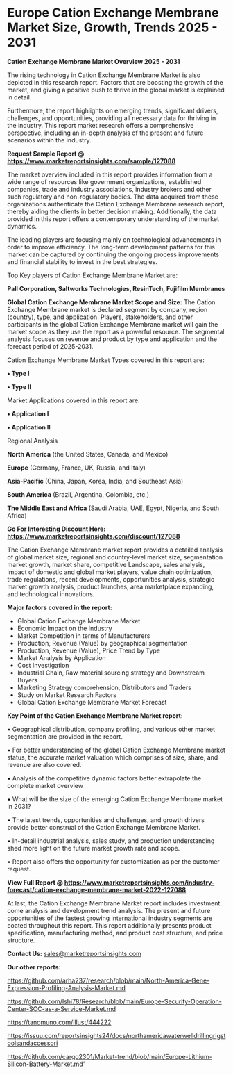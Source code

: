  # Europe Cation Exchange Membrane Market Size, Growth, Trends 2025 - 2031

<Strong> Cation Exchange Membrane Market Overview 2025 - 2031</strong>

The rising technology in Cation Exchange Membrane Market is also depicted in this research report. Factors that are boosting the growth of the market, and giving a positive push to thrive in the global market is explained in detail.

Furthermore, the report highlights on emerging trends, significant drivers, challenges, and opportunities, providing all necessary data for thriving in the industry. This report market research offers a comprehensive perspective, including an in-depth analysis of the present and future scenarios within the industry.

<strong>Request Sample Report @ <a href=https://www.marketreportsinsights.com/sample/127088>https://www.marketreportsinsights.com/sample/127088</a></strong>

The market overview included in this report provides information from a wide range of resources like government organizations, established companies, trade and industry associations, industry brokers and other such regulatory and non-regulatory bodies. The data acquired from these organizations authenticate the Cation Exchange Membrane research report, thereby aiding the clients in better decision making. Additionally, the data provided in this report offers a contemporary understanding of the market dynamics.

The leading players are focusing mainly on technological advancements in order to improve efficiency. The long-term development patterns for this market can be captured by continuing the ongoing process improvements and financial stability to invest in the best strategies.

Top Key players of Cation Exchange Membrane Market are:

<strong>Pall Corporation, Saltworks Technologies, ResinTech, Fujifilm Membranes</strong>

<strong><b>Global Cation Exchange Membrane Market Scope and Size:</b></strong>
The Cation Exchange Membrane market is declared segment by company, region (country), type, and application. Players, stakeholders, and other participants in the global Cation Exchange Membrane market will gain the market scope as they use the report as a powerful resource. The segmental analysis focuses on revenue and product by type and application and the forecast period of 2025-2031.

Cation Exchange Membrane Market Types covered in this report are:

<strong>• Type I

• Type II</strong>

Market Applications covered in this report are:

<strong>• Application I

• Application II</strong> 

Regional Analysis

<strong>North America</strong> (the United States, Canada, and Mexico)

<strong>Europe</strong> (Germany, France, UK, Russia, and Italy)

<strong>Asia-Pacific</strong> (China, Japan, Korea, India, and Southeast Asia)

<strong>South America</strong> (Brazil, Argentina, Colombia, etc.)

<strong>The Middle East and Africa</strong> (Saudi Arabia, UAE, Egypt, Nigeria, and South Africa)

<strong>Go For Interesting Discount Here: <a href=https://www.marketreportsinsights.com/discount/127088>https://www.marketreportsinsights.com/discount/127088</a></strong>

The Cation Exchange Membrane market report provides a detailed analysis of global market size, regional and country-level market size, segmentation market growth, market share, competitive Landscape, sales analysis, impact of domestic and global market players, value chain optimization, trade regulations, recent developments, opportunities analysis, strategic market growth analysis, product launches, area marketplace expanding, and technological innovations.

<strong><b>Major factors covered in the report:</b></strong>
<ul>
  <li>Global Cation Exchange Membrane Market </li>
  <li>Economic Impact on the Industry</li>
  <li>Market Competition in terms of Manufacturers</li>
  <li>Production, Revenue (Value) by geographical segmentation</li>
  <li>Production, Revenue (Value), Price Trend by Type</li>
  <li>Market Analysis by Application</li>
  <li>Cost Investigation</li>
  <li>Industrial Chain, Raw material sourcing strategy and Downstream Buyers</li>
  <li>Marketing Strategy comprehension, Distributors and Traders</li>
  <li>Study on Market Research Factors</li>
  <li>Global Cation Exchange Membrane Market Forecast</li>
</ul>

<strong><b>Key Point of the Cation Exchange Membrane Market report:</b></strong>

• Geographical distribution, company profiling, and various other market segmentation are provided in the report.

• For better understanding of the global Cation Exchange Membrane market status, the accurate market valuation which comprises of size, share, and revenue are also covered.

• Analysis of the competitive dynamic factors better extrapolate the complete market overview

• What will be the size of the emerging Cation Exchange Membrane market in 2031?

• The latest trends, opportunities and challenges, and growth drivers provide better construal of the Cation Exchange Membrane Market.

• In-detail industrial analysis, sales study, and production understanding shed more light on the future market growth rate and scope.

• Report also offers the opportunity for customization as per the customer request.

<strong><b>View Full Report @ <a href=https://www.marketreportsinsights.com/industry-forecast/cation-exchange-membrane-market-2022-127088>https://www.marketreportsinsights.com/industry-forecast/cation-exchange-membrane-market-2022-127088</a></b></strong>


At last, the Cation Exchange Membrane Market report includes investment come analysis and development trend analysis. The present and future opportunities of the fastest growing international industry segments are coated throughout this report. This report additionally presents product specification, manufacturing method, and product cost structure, and price structure.

<strong>Contact Us:</strong>
sales@marketreportsinsights.com

<strong>Our other reports:</strong>

<a href=https://github.com/arha237/research/blob/main/North-America-Gene-Expression-Profiling-Analysis-Market.md>https://github.com/arha237/research/blob/main/North-America-Gene-Expression-Profiling-Analysis-Market.md</a>

<a href=https://github.com/Ishi78/Research/blob/main/Europe-Security-Operation-Center-SOC-as-a-Service-Market.md>https://github.com/Ishi78/Research/blob/main/Europe-Security-Operation-Center-SOC-as-a-Service-Market.md</a>

<a href=https://tanomuno.com/illust/444222>https://tanomuno.com/illust/444222</a>

<a href=https://issuu.com/reportsinsights24/docs/northamericawaterwelldrillingrigstoolsandaccessori>https://issuu.com/reportsinsights24/docs/northamericawaterwelldrillingrigstoolsandaccessori</a>

<a href=https://github.com/cargo2301/Market-trend/blob/main/Europe-Lithium-Silicon-Battery-Market.md>https://github.com/cargo2301/Market-trend/blob/main/Europe-Lithium-Silicon-Battery-Market.md</a>"
